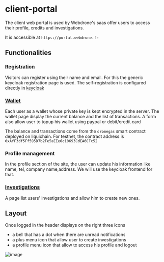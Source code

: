 # client-portal

The client web portal is used by Webdrone's saas offer users to access their profile, credits and investigations.

It is accessible at `https://portal.webdrone.fr`

## Functionalities

### [Registration](./onboarding/README.md)
Visitors can register using their name and email.
For this the generic keycloak registration page is used.
The self-registration is configured directly in [keycloak](https://www.keycloak.org/docs/latest/server_admin/#con-user-registration_server_administration_guide)


### [Wallet](./wallet/README.md)
Each user as a wallet whose private key is kept encrypted in the server.
The wallet page display the current balance and the list of transactions.
A form also allow user to topup his wallet using paypal or debit/credit card

The balance and transactions come from the `dronegas` smart contract deployed on liquichain. 
For testnet, the contract address is `0xAfF3df5Ff595D7b2Fe5aEEe6c10693CdEA6CFc52`

### Profile management
In the profile section of the site, the user can update his information like name, tel, company name,address.
We will use the keycloak frontend for that.

### [Investigations](./investigation/README.md)
A page list users' investigations and allow him to create new ones.

## Layout
Once logged in the header displays on the right three icons
* a bell that has a dot when there are unread notifications
* a plus menu icon that allow user to create investigations
* a profile menu icon that allow to access his profile and logout

![image](https://user-images.githubusercontent.com/16659140/186566707-cb1ad1ff-aecc-4b94-bd07-25a11d5ca0cb.png)

